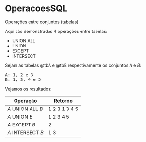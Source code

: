 # OperacoesSQL
Operações entre conjuntos (tabelas)

Aqui são demonstradas 4 operações entre tabelas:
- UNION ALL
- UNION
- EXCEPT
- INTERSECT

Sejam as tabelas @tbA e @tbB respectivamente os conjuntos _A_ e _B_:

<pre>
A: 1, 2 e 3
B: 1, 3, 4 e 5</pre>

Vejamos os resultados:

 Operação        | Retorno
-----------------|----------------------
 *A* UNION ALL *B*   | 1 2 3 1 3 4 5
 *A* UNION *B*       | 1 2 3 4 5
 *A* EXCEPT *B*      | 2
 *A* INTERSECT *B*   | 1 3
